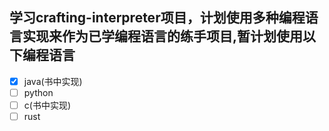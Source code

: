 ## 学习crafting-interpreter项目，计划使用多种编程语言实现来作为已学编程语言的练手项目,暂计划使用以下编程语言

- [x] java(书中实现)
- [ ] python
- [ ] c(书中实现)
- [ ] rust
